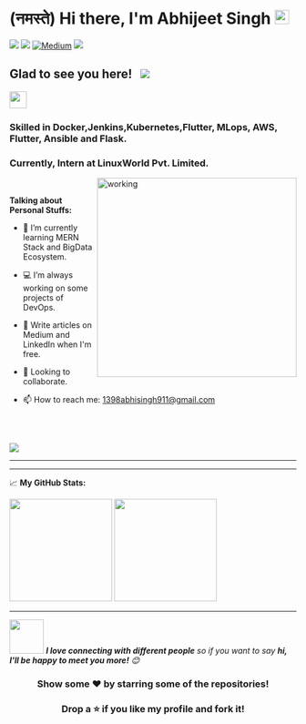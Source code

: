 <h1> (नमस्ते) Hi there, I'm Abhijeet Singh <img src="https://media.giphy.com/media/hvRJCLFzcasrR4ia7z/giphy.gif" width="25px"> </h1>


[<img src="https://img.shields.io/badge/linkedin-%230077B5.svg?&style=for-the-badge&logo=linkedin&logoColor=white" />](https://www.linkedin.com/in/1398abhisingh911)
[<img src = "https://img.shields.io/badge/instagram-%23E4405F.svg?&style=for-the-badge&logo=instagram&logoColor=white">](https://instagram.com/abhijeetsingh.dx)
[<img alt="Medium" src="https://img.shields.io/badge/Medium%20-%23000000.svg?&style=for-the-badge&logo=Medium&logoColor=white"/>](https://https://1398abhisingh911.medium.com/)
[<img src ="https://img.shields.io/badge/Email-Here-%23E4405F.svg?&style=for-the-badge&logo=&logoColor=white%22">](mailto:1398abhisingh911@gmail.com)


## Glad to see you here! &nbsp; ![](https://visitor-badge.glitch.me/badge?page_id=1398abhisingh911.1398abhisingh911) 


<div>
<img src="https://media.giphy.com/media/WUlplcMpOCEmTGBtBW/giphy.gif" width="30">

### Skilled in Docker,Jenkins,Kubernetes,Flutter, MLops, AWS, Flutter, Ansible and Flask.


### Currently, Intern at LinuxWorld Pvt. Limited.
</div>

<div>
<img align="right" alt="working" src="https://user-images.githubusercontent.com/57112545/111080199-5fa60f00-8523-11eb-85ea-5262e89445b0.jpg" width="350" height="350" />

<br>

**Talking about Personal Stuffs:**

- 🚀 I’m currently learning MERN Stack and BigData Ecosystem.

- 💻 I’m always working on some projects of DevOps.

- 📝 Write articles on Medium and LinkedIn when I'm free.

- 🤲 Looking to collaborate.

- 📫 How to reach me: 1398abhisingh911@gmail.com
</div>
<br>
<br>

![](https://komarev.com/ghpvc/?username=1398abhisingh911&color=blueviolet&style=flat)


---


---

📈 **My GitHub Stats:**


<img height="180em" src="https://github-readme-stats.vercel.app/api?username=1398abhisingh911&show_icons=true&hide_border=true&&count_private=true&include_all_commits=true" />
<img height="180em" src="https://github-readme-stats.vercel.app/api/top-langs/?username=1398abhisingh911&exclude_repo=KNN-Image-Classification&show_icons=true&hide_border=true&layout=compact&langs_count=8"/>

---

<!--START_SECTION:waka-->
<!--END_SECTION:waka-->


<img src="https://media.giphy.com/media/LnQjpWaON8nhr21vNW/giphy.gif" width="60"> <em><b>I love connecting with different people</b> so if you want to say <b>hi, I'll be happy to meet you more!</b> 😊</em>


<div align="center">
  
### Show some ❤️ by starring some of the repositories!
### Drop a ⭐ if you like my profile and fork it!

</div>
